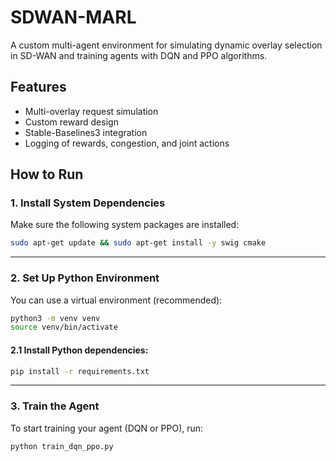 # SDWAN-MARL

A custom multi-agent environment for simulating dynamic overlay selection in SD-WAN and training agents with DQN and PPO algorithms.

## Features
- Multi-overlay request simulation
- Custom reward design
- Stable-Baselines3 integration
- Logging of rewards, congestion, and joint actions

## How to Run

### 1. Install System Dependencies

Make sure the following system packages are installed:

~~~bash
sudo apt-get update && sudo apt-get install -y swig cmake
~~~

---

### 2. Set Up Python Environment

You can use a virtual environment (recommended):

~~~bash
python3 -m venv venv
source venv/bin/activate
~~~

#### 2.1 Install Python dependencies:

~~~bash
pip install -r requirements.txt
~~~

---

### 3. Train the Agent

To start training your agent (DQN or PPO), run:

~~~bash
python train_dqn_ppo.py
~~~


